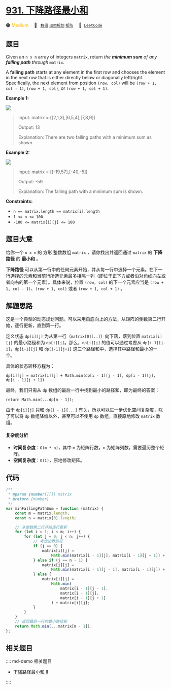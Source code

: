 # [931. 下降路径最小和](https://leetcode.com/problems/minimum-falling-path-sum)

🟠 <font color=#ffb800>Medium</font>&emsp; 🔖&ensp; [`数组`](/leetcode/outline/tag/array.md) [`动态规划`](/leetcode/outline/tag/dynamic-programming.md) [`矩阵`](/leetcode/outline/tag/matrix.md)&emsp; 🔗&ensp;[`LeetCode`](https://leetcode.com/problems/minimum-falling-path-sum/)

## 题目

Given an `n x n` array of integers `matrix`, return _the **minimum sum** of
any **falling path** through_ `matrix`.

A **falling path** starts at any element in the first row and chooses the
element in the next row that is either directly below or diagonally
left/right. Specifically, the next element from position `(row, col)` will be
`(row + 1, col - 1)`, `(row + 1, col)`, or `(row + 1, col + 1)`.

**Example 1:**

![](https://assets.leetcode.com/uploads/2021/11/03/failing1-grid.jpg)

> Input: matrix = [[2,1,3],[6,5,4],[7,8,9]]
>
> Output: 13
>
> Explanation: There are two falling paths with a minimum sum as shown.

**Example 2:**

![](https://assets.leetcode.com/uploads/2021/11/03/failing2-grid.jpg)

> Input: matrix = [[-19,57],[-40,-5]]
>
> Output: -59
>
> Explanation: The falling path with a minimum sum is shown.

**Constraints:**

- `n == matrix.length == matrix[i].length`
- `1 <= n <= 100`
- `-100 <= matrix[i][j] <= 100`

## 题目大意

给你一个 `n x n` 的 方形 整数数组 `matrix` ，请你找出并返回通过 `matrix` 的 **下降路径** 的 **最小和** 。

**下降路径** 可以从第一行中的任何元素开始，并从每一行中选择一个元素。在下一行选择的元素和当前行所选元素最多相隔一列（即位于正下方或者沿对角线向左或者向右的第一个元素）。具体来说，位置 `(row, col)` 的下一个元素应当是 `(row + 1, col - 1)`、`(row + 1, col)` 或者 `(row + 1, col + 1)` 。

## 解题思路

这是一个典型的动态规划问题。可以采用自底向上的方法，从矩阵的倒数第二行开始，逐行更新，直到第一行。

定义状态 `dp[i][j]` 为从第一行（`matrix[0][..]`）向下落，落到位置 `matrix[i][j]` 的最小路径和为 `dp[i][j]`。那么，`dp[i][j]` 的值可以通过考虑从 `dp[i-1][j-1]`，`dp[i-1][j]` 和 `dp[i-1][j+1]` 这三个路径和中，选择其中路径和最小的一个。

具体的状态转移方程为：

`dp[i][j] = matrix[i][j] + Math.min(dp[i - 1][j - 1], dp[i - 1][j], dp[i - 1][j + 1])`

最终，我们只需从 `dp` 数组的最后一行中找到最小的路径和，即为最终的答案：

`return Math.min(...dp[m - 1]);`

由于 `dp[i][j]` 只和 `dp[i - 1][...]` 有关，所以可以进一步优化空间复杂度，除了可以将 `dp` 数组降维以外，甚至可以不使用 `dp` 数组，直接原地修改 `matrix` 数组。

#### 复杂度分析

- **时间复杂度**：`O(m * n)`，其中 `m` 为矩阵行数，`n` 为矩阵列数，需要遍历整个矩阵。
- **空间复杂度**：`O(1)`，原地修改矩阵。

## 代码

```javascript
/**
 * @param {number[][]} matrix
 * @return {number}
 */
var minFallingPathSum = function (matrix) {
	const m = matrix.length;
	const n = matrix[0].length;

	// 从倒数第二行开始逐行更新
	for (let i = 1; i < m; i++) {
		for (let j = 0; j < n; j++) {
			// 考虑边界情况
			if (j == 0) {
				matrix[i][j] =
					Math.min(matrix[i - 1][j], matrix[i - 1][j + 1]) + matrix[i][j];
			} else if (j == n - 1) {
				matrix[i][j] =
					Math.min(matrix[i - 1][j - 1], matrix[i - 1][j]) + matrix[i][j];
			} else {
				matrix[i][j] =
					Math.min(
						matrix[i - 1][j - 1],
						matrix[i - 1][j],
						matrix[i - 1][j + 1]
					) + matrix[i][j];
			}
		}
	}
	// 返回最后一行的最小路径和
	return Math.min(...matrix[m - 1]);
};
```

## 相关题目

:::: md-demo 相关题目
- [下降路径最小和  II](https://leetcode.com/problems/minimum-falling-path-sum-ii)

::::
